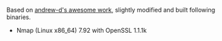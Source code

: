 Based on [andrew-d's awesome work](https://github.com/andrew-d/static-binaries), slightly modified and built following binaries.  
* Nmap (Linux x86_64) 7.92 with OpenSSL 1.1.1k  
